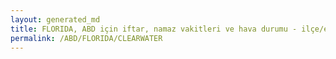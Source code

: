 ```yaml
---
layout: generated_md
title: FLORIDA, ABD için iftar, namaz vakitleri ve hava durumu - ilçe/eyalet seç
permalink: /ABD/FLORIDA/CLEARWATER
---
```


<script type="text/javascript">
  var country = ABD;
  var city = FLORIDA;
  var state = CLEARWATER;
  var lat = 72;
  var lon = 21;
</script>
